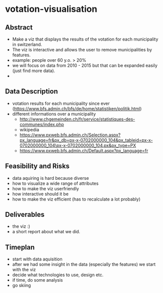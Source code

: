 # votation-visualisation

## Abstract
- Make a viz that displays the results of the votation for each municipality in switzerland.
- The viz is interactive and allows the user to remove municipalities by features.
 - example: people over 60 y.o. > 20%
- we will focus on data from 2010 - 2015 but that can be expanded easily (just find more data).
- 


## Data Description
- votation results for each municipality since ever (https://www.bfs.admin.ch/bfs/de/home/statistiken/politik.html)
- different informations over a municipality
  - http://www.chgemeinden.ch/fr/service/statistiques-des-communes/index.php
  - wikipedia
  - https://www.pxweb.bfs.admin.ch/Selection.aspx?px_language=fr&px_db=px-x-0702000000_104&px_tableid=px-x-0702000000_104\px-x-0702000000_104.px&px_type=PX
  - https://www.pxweb.bfs.admin.ch/Default.aspx?px_language=fr

## Feasibility and Risks
- data aquiring is hard because diverse
- how to visualize a wide range of attributes
- how to make the viz userfriendly
- how interactive should it be
- how to make the viz efficient (has to recalculate a lot probably)


## Deliverables
- the viz :)
- a short report about what we did.

## Timeplan
- start with data aquisition
- after we had some insight in the data (especially the features) we start with the viz
- decide what technologies to use, design etc.
- if time, do some analysis
- go skiing
